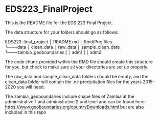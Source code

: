 # EDS223_FinalProject

This is the README file for the EDS 223 Final Project.   
  
The data structure for your folders should go as follows:  
  
EDS223-final_project
│   README.md
│   Rmd/Proj files   
└───data
    │   clean_data
    │   raw_data
    │   sample_clean_data  
    └───zambia_geoboundaries
    |   │   adm1
    |   │   adm2

The code chunk provided within the RMD file should create this structure for you, but check to make sure all your directories are set up properly.  
  
The raw_data and sample_clean_data folders should be empty, and the clean_data folder will contain the .nc precipitation files for the years 2015-2020 you will need.   
  
The zambia_geoboundaries include shape files of Zambia at the administrative 1 and administrative 2 unit level and can be found here: https://www.geoboundaries.org/countryDownloads.html but are also included in this repo  
